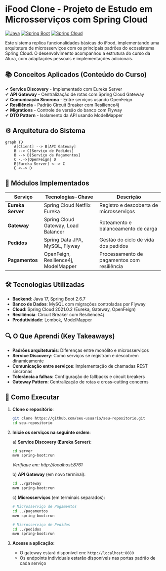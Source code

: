 # iFood Clone - Projeto de Estudo em Microsserviços com Spring Cloud

[![Java](https://img.shields.io/badge/Java-17-blue)](https://www.java.com/)
[![Spring Boot](https://img.shields.io/badge/Spring%20Boot-2.6.7-brightgreen)](https://spring.io/projects/spring-boot)
[![Spring Cloud](https://img.shields.io/badge/Spring%20Cloud-2021.0.2-lightblue)](https://spring.io/projects/spring-cloud)

Este sistema replica funcionalidades básicas do iFood, implementando uma arquitetura de microsserviços com os principais padrões do ecossistema Spring Cloud. O desenvolvimento acompanhou a estrutura do curso da Alura, com adaptações pessoais e implementações adicionais.

## 📚 Conceitos Aplicados (Conteúdo do Curso)

✔ **Service Discovery** - Implementado com Eureka Server  
✔ **API Gateway** - Centralização de rotas com Spring Cloud Gateway  
✔ **Comunicação Síncrona** - Entre serviços usando OpenFeign  
✔ **Resiliência** - Padrão Circuit Breaker com Resilience4j  
✔ **Migrations** - Controle de versão do banco com Flyway  
✔ **DTO Pattern** - Isolamento da API usando ModelMapper  

## ⚙️ Arquitetura do Sistema

```mermaid
graph TD
    A[Client] --> B[API Gateway]
    B --> C[Serviço de Pedidos]
    B --> D[Serviço de Pagamentos]
    C -.->|OpenFeign| D
    E[Eureka Server] <--> C
    E <--> D
```
## 🧩 Módulos Implementados

| Serviço           | Tecnologias-Chave                          | Descrição                                  |
|--------------------|-------------------------------------------|-------------------------------------------|
| **Eureka Server**  | Spring Cloud Netflix Eureka               | Registro e descoberta de microsserviços   |
| **Gateway**        | Spring Cloud Gateway, Load Balancer       | Roteamento e balanceamento de carga       |
| **Pedidos**        | Spring Data JPA, MySQL, Flyway            | Gestão do ciclo de vida dos pedidos       |
| **Pagamentos**     | OpenFeign, Resilience4j, ModelMapper      | Processamento de pagamentos com resiliência|

## 🛠 Tecnologias Utilizadas

- **Backend**: Java 17, Spring Boot 2.6.7
- **Banco de Dados**: MySQL com migrações controladas por Flyway
- **Cloud**: Spring Cloud 2021.0.2 (Eureka, Gateway, OpenFeign)
- **Resiliência**: Circuit Breaker com Resilience4j
- **Produtividade**: Lombok, ModelMapper

## 🔍 O Que Aprendi (Key Takeaways)

- **Padrões arquiteturais**: Diferenças entre monólito e microsserviços
- **Service Discovery**: Como serviços se registram e descobrem dinamicamente
- **Comunicação entre serviços**: Implementação de chamadas REST síncronas
- **Tolerância a falhas**: Configuração de fallbacks e circuit breakers
- **Gateway Pattern**: Centralização de rotas e cross-cutting concerns

## 🚀 Como Executar

1. **Clone o repositório**:
   ```bash
   git clone https://github.com/seu-usuario/seu-repositorio.git
   cd seu-repositorio
   ```

2. **Inicie os serviços na seguinte ordem**:

   a) **Service Discovery (Eureka Server)**:
   ```bash
   cd server
   mvn spring-boot:run
   ```
   *Verifique em: http://localhost:8761*

   b) **API Gateway** (em novo terminal):
   ```bash
   cd ../gateway
   mvn spring-boot:run
   ```

   c) **Microsserviços** (em terminais separados):
   ```bash
   # Microsserviço de Pagamentos
   cd ../pagamentos
   mvn spring-boot:run

   # Microsserviço de Pedidos
   cd ../pedidos
   mvn spring-boot:run
   ```

3. **Acesse a aplicação**:
   - O gateway estará disponível em: `http://localhost:8080`
   - Os endpoints individuais estarão disponíveis nas portas padrão de cada serviço
